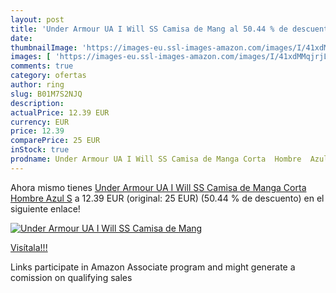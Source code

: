 ```yaml
---
layout: post
title: 'Under Armour UA I Will SS Camisa de Mang al 50.44 % de descuento'
date: 
thumbnailImage: 'https://images-eu.ssl-images-amazon.com/images/I/41xdMMqjrjL._SL200_.jpg'
images: [ 'https://images-eu.ssl-images-amazon.com/images/I/41xdMMqjrjL._SL200_.jpg' ]
comments: true
category: ofertas
author: ring
slug: B01M7S2NJQ
description:
actualPrice: 12.39 EUR
currency: EUR
price: 12.39
comparePrice: 25 EUR
inStock: true
prodname: Under Armour UA I Will SS Camisa de Manga Corta  Hombre  Azul  S
---
```


Ahora mismo tienes [Under Armour UA I Will SS Camisa de Manga Corta  Hombre  Azul  S](https://www.amazon.es/dp/B01M7S2NJQ/?tag=tolees-21) a 12.39 EUR (original: 25 EUR) (50.44 %  de descuento) en el siguiente enlace!

[![Under Armour UA I Will SS Camisa de Mang](https://images-eu.ssl-images-amazon.com/images/I/41xdMMqjrjL._SL200_.jpg)](https://www.amazon.es/dp/B01M7S2NJQ/?tag=tolees-21)

[Visítala!!!](https://www.amazon.es/dp/B01M7S2NJQ/?tag=tolees-21)

Links participate in Amazon Associate program and might generate a comission on qualifying sales
